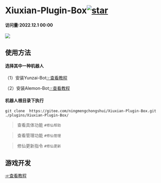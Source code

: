 # Xiuxian-Plugin-Box<a  href='https://gitee.com/ningmengchongshui/Xiuxian-Plugin-Box/stargazers'><img src='https://gitee.com/ningmengchongshui/Xiuxian-Plugin-Box/badge/star.svg?theme=dark'  alt='star'></img></a>
#### 访问量:2022.12.1 00:00
 [![](https://profile-counter.glitch.me/Xiuxian-Plugin-Box/count.svg)](https://gitee.com/ningmengchongshui/Xiuxian-Plugin-Box)  


## 使用方法

#### 选择其中一种机器人

（1）安装Yunzai-Bot[☞查看教程](https://gitee.com/Le-niao/Yunzai-Bot?_from=gitee_search)

（2）安装Alemon-Bot[☞查看教程]()

#### 机器人根目录下执行      
```
git clone  https://gitee.com/ningmengchongshui/Xiuxian-Plugin-Box.git ./plugins/Xiuxian-Plugin-Box/   
```
>查看具体功能  `#修仙帮助`   

>查看管理功能  `#修仙管理`    

>修仙更新指令 `#修仙更新`  

## 游戏开发
[☞查看教程](https://gitee.com/ningmengchongshui/game-development)